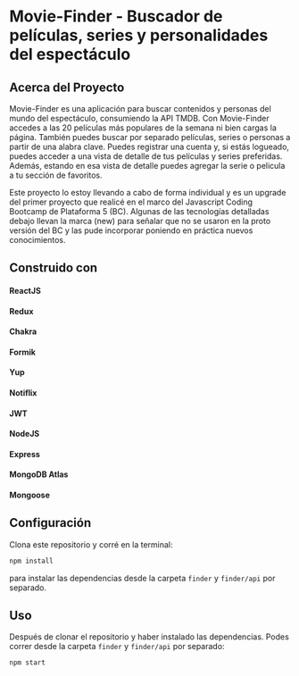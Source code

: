 # Movie-Finder - Buscador de películas, series y personalidades del espectáculo

## Acerca del Proyecto

Movie-Finder es una aplicación para buscar contenidos y personas del mundo del espectáculo, consumiendo la API TMDB. Con Movie-Finder accedes a las 20 películas más populares de la semana ni bien cargas la página. También puedes buscar por separado películas, series o personas a partir de una alabra clave.
Puedes registrar una cuenta y, si estás logueado, puedes acceder a una vista de detalle de tus películas y series preferidas. Además, estando en esa vista de detalle puedes agregar la serie o pelicula a tu sección de favoritos.

Este proyecto lo estoy llevando a cabo de forma individual y es un upgrade del primer proyecto que realicé en el marco del Javascript Coding Bootcamp de Plataforma 5 (BC). Algunas de las tecnologías detalladas debajo llevan la marca (new) para señalar que no se usaron en la proto versión del BC y las pude incorporar poniendo en práctica nuevos conocimientos.

## Construido con
#### ReactJS
#### Redux
#### Chakra
#### Formik
#### Yup
#### Notiflix
#### JWT
#### NodeJS
#### Express
#### MongoDB Atlas
#### Mongoose

## Configuración

Clona este repositorio y corré en la terminal:
```sh 
npm install
``` 
para instalar las dependencias desde la carpeta `finder` y `finder/api` por separado.

## Uso

Después de clonar el repositorio y haber instalado las dependencias. Podes correr desde la carpeta `finder` y `finder/api` por separado:
```sh 
npm start
```
